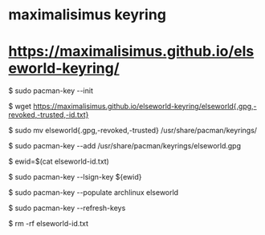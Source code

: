 # maximalisimus keyring
# https://maximalisimus.github.io/elseworld-keyring/

$ sudo pacman-key --init

$ wget https://maximalisimus.github.io/elseworld-keyring/elseworld{.gpg,-revoked,-trusted,-id.txt}

$ sudo mv elseworld{.gpg,-revoked,-trusted} /usr/share/pacman/keyrings/

$ sudo pacman-key --add /usr/share/pacman/keyrings/elseworld.gpg

$ ewid=$(cat elseworld-id.txt)

$ sudo pacman-key --lsign-key ${ewid}

$ sudo pacman-key --populate archlinux elseworld

$ sudo pacman-key --refresh-keys

$ rm -rf elseworld-id.txt

